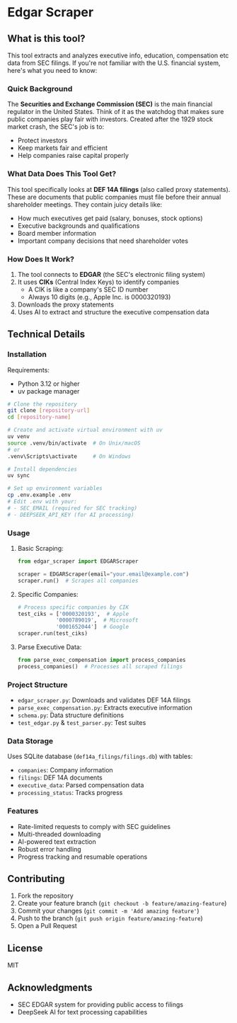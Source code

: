 # Edgar Scraper

## What is this tool?

This tool extracts and analyzes executive info, education, compensation etc data from SEC filings. If you're not familiar with the U.S. financial system, here's what you need to know:

### Quick Background

The **Securities and Exchange Commission (SEC)** is the main financial regulator in the United States. Think of it as the watchdog that makes sure public companies play fair with investors. Created after the 1929 stock market crash, the SEC's job is to:

- Protect investors
- Keep markets fair and efficient
- Help companies raise capital properly

### What Data Does This Tool Get?

This tool specifically looks at **DEF 14A filings** (also called proxy statements). These are documents that public companies must file before their annual shareholder meetings. They contain juicy details like:

- How much executives get paid (salary, bonuses, stock options)
- Executive backgrounds and qualifications
- Board member information
- Important company decisions that need shareholder votes

### How Does It Work?

1. The tool connects to **EDGAR** (the SEC's electronic filing system)
2. It uses **CIKs** (Central Index Keys) to identify companies
   - A CIK is like a company's SEC ID number
   - Always 10 digits (e.g., Apple Inc. is 0000320193)
3. Downloads the proxy statements
4. Uses AI to extract and structure the executive compensation data

## Technical Details

### Installation

Requirements:

- Python 3.12 or higher
- uv package manager

```bash
# Clone the repository
git clone [repository-url]
cd [repository-name]

# Create and activate virtual environment with uv
uv venv
source .venv/bin/activate  # On Unix/macOS
# or
.venv\Scripts\activate     # On Windows

# Install dependencies
uv sync

# Set up environment variables
cp .env.example .env
# Edit .env with your:
# - SEC_EMAIL (required for SEC tracking)
# - DEEPSEEK_API_KEY (for AI processing)
```

### Usage

1. Basic Scraping:

    ```python
    from edgar_scraper import EDGARScraper

    scraper = EDGARScraper(email="your.email@example.com")
    scraper.run()  # Scrapes all companies
    ```

2. Specific Companies:

    ```python
    # Process specific companies by CIK
    test_ciks = ['0000320193',  # Apple
                '0000789019',  # Microsoft
                '0001652044']  # Google
    scraper.run(test_ciks)
    ```

3. Parse Executive Data:

    ```python
    from parse_exec_compensation import process_companies
    process_companies()  # Processes all scraped filings
    ```

### Project Structure

- `edgar_scraper.py`: Downloads and validates DEF 14A filings
- `parse_exec_compensation.py`: Extracts executive information
- `schema.py`: Data structure definitions
- `test_edgar.py` & `test_parser.py`: Test suites

### Data Storage

Uses SQLite database (`def14a_filings/filings.db`) with tables:

- `companies`: Company information
- `filings`: DEF 14A documents
- `executive_data`: Parsed compensation data
- `processing_status`: Tracks progress

### Features

- Rate-limited requests to comply with SEC guidelines
- Multi-threaded downloading
- AI-powered text extraction
- Robust error handling
- Progress tracking and resumable operations

## Contributing

1. Fork the repository
2. Create your feature branch (`git checkout -b feature/amazing-feature`)
3. Commit your changes (`git commit -m 'Add amazing feature'`)
4. Push to the branch (`git push origin feature/amazing-feature`)
5. Open a Pull Request

## License

MIT

## Acknowledgments

- SEC EDGAR system for providing public access to filings
- DeepSeek AI for text processing capabilities

